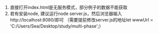 1. 直接打开index.html是无服务模式，部分例子的数据不能获取
2. 若有安装node, 建议运行node server.js，然后浏览器输入http://localhost:8080/即可
（需要提前修改server.js的地址let wwwUrl = 'C:/Users/Sea/Desktop/study/multi-phase';）